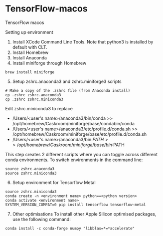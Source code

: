 # TensorFlow-macos
TensorFlow macos

Setting up environment
1. Install XCode Command Line Tools.  Note that python3 is installed by default with CLT.
2. Install Homebrew
3. Install Anaconda
4. Install miniforge through Homebrew
```commandline=bash
brew install miniforge
```
5. Setup zshrc.anaconda3 and zshrc.miniforge3 scripts
```commandline=bash
# Make a copy of the .zshrc file (from Anaconda install)
cp .zshrc zshrc.anaconda3
cp .zshrc zshrc.miniconda3
```
Edit zshrc.miniconda3 to replace
- /Users/<user's name>/anaconda3/bin/conda >> /opt/homebrew/Caskroom/miniforge/base/condabin/conda
- /Users/<user's name>/anaconda3/etc/profile.d/conda.sh >> /opt/homebrew/Caskroom/miniforge/base/etc/profile.d/conda.sh
- /Users/<user's name>/anaconda3/bin:$PATH >> /opt/homebrew/Caskroom/miniforge/base/bin:$PATH

This step creates 2 different scripts where you can toggle across different conda environments.
To switch environments in the command line:
```commandline=bash
source zshrc.anaconda3
source zshrc.miniconda3
```
6. Setup environment for Tensorflow Metal
```commandline=bash
source zshrc.miniconda3
conda create -n <environment name> python==<python version>
conda activate <environment name>
SYSTEM_VERSION_COMPAT=0 pip install tensorflow tensorflow-metal
```
7. Other optimisations
To install other Apple Silicon optimised packages, use the following command:
```commandline=bash
conda install -c conda-forge numpy "libblas=*=*accelerate"

```